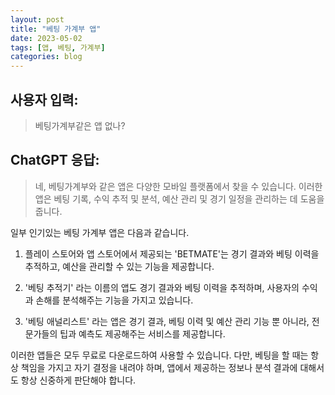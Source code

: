 ```yaml
---
layout: post
title: "베팅 가계부 앱"
date: 2023-05-02
tags: [앱, 베팅, 가계부]
categories: blog
---
```


## 사용자 입력:
> 베팅가계부같은 앱 없나?

## ChatGPT 응답:
> 네, 베팅가계부와 같은 앱은 다양한 모바일 플랫폼에서 찾을 수 있습니다. 이러한 앱은 베팅 기록, 수익 추적 및 분석, 예산 관리 및 경기 일정을 관리하는 데 도움을 줍니다. 

일부 인기있는 베팅 가계부 앱은 다음과 같습니다.

1. 플레이 스토어와 앱 스토어에서 제공되는 'BETMATE'는 경기 결과와 베팅 이력을 추적하고, 예산을 관리할 수 있는 기능을 제공합니다. 

2. '베팅 추적기' 라는 이름의 앱도 경기 결과와 베팅 이력을 추적하며, 사용자의 수익과 손해를 분석해주는 기능을 가지고 있습니다.

3. '베팅 애널리스트' 라는 앱은 경기 결과, 베팅 이력 및 예산 관리 기능 뿐 아니라, 전문가들의 팁과 예측도 제공해주는 서비스를 제공합니다. 

이러한 앱들은 모두 무료로 다운로드하여 사용할 수 있습니다. 다만, 베팅을 할 때는 항상 책임을 가지고 자기 결정을 내려야 하며, 앱에서 제공하는 정보나 분석 결과에 대해서도 항상 신중하게 판단해야 합니다.

